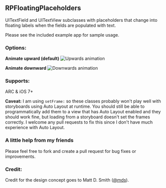 ## RPFloatingPlaceholders

UITextField and UITextView subclasses with placeholders that change into floating labels when the fields are populated with text.  

Please see the included example app for sample usage.

### Options:


**Animate upward (default)**
![Upwards animation](http://i.imgur.com/Sze6OFN.gif)

**Animate downward**
![Downwards animation](http://i.imgur.com/iFkcpeJ.gif)

### Supports: 
ARC & iOS 7+

**Caveat:** I am using `setFrame:` so these classes probably won't play well with storyboards using Auto Layout at runtime.  You should still be able to programmatically add them to a view that has Auto Layout enabled and they should work fine, but loading from a storyboard doesn't set the frames correctly.  I welcome any pull requests to fix this since I don't have much experience with Auto Layout.

### A little help from my friends
Please feel free to fork and create a pull request for bug fixes or improvements.

### Credit:
Credit for the design concept goes to Matt D. Smith ([@mds](http://dribbble.com/shots/1254439--GIF-Mobile-Form-Interaction)).
